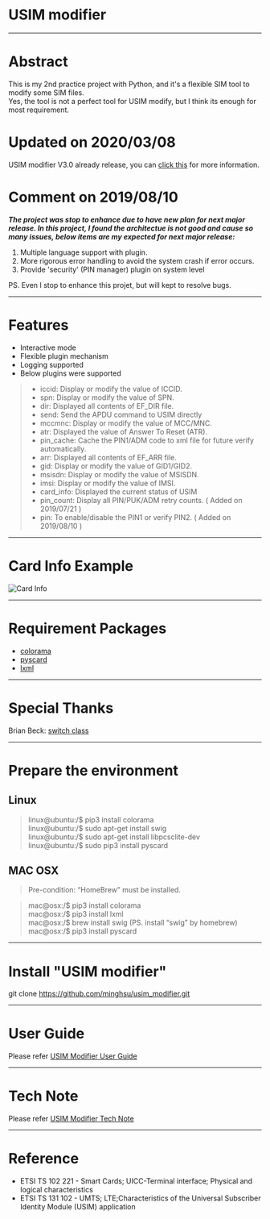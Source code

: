 # USIM modifier

---
# Abstract

This is my 2nd practice project with Python, and it's a flexible SIM tool to modify some SIM files.  
Yes, the tool is not a perfect tool for USIM modify, but I think its enough for most requirement.

# Updated on 2020/03/08

USIM modifier V3.0 already release, you can [click this](https://github.com/minghsu/usim_modifier_v3) for more information.

# Comment on 2019/08/10

***The project was stop to enhance due to have new plan for next major release.
In this project, I found the architectue is not good and cause so many issues, below items are my expected for next major release:***
1. Multiple language support with plugin.
2. More rigorous error handling to avoid the system crash if error occurs.  
3. Provide 'security' (PIN manager) plugin on system level

PS. Even I stop to enhance this projet, but will kept to resolve bugs.

---
# Features

- Interactive mode
- Flexible plugin mechanism
- Logging supported
- Below plugins were supported
> - iccid: Display or modify the value of ICCID.
> - spn: Display or modify the value of SPN.
> - dir: Displayed all contents of EF_DIR file.
> - send: Send the APDU command to USIM directly
> - mccmnc: Display or modify the value of MCC/MNC.
> - atr: Displayed the value of Answer To Reset (ATR).
> - pin_cache: Cache the PIN1/ADM code to xml file for future verify automatically.
> - arr: Displayed all contents of EF_ARR file.
> - gid: Display or modify the value of GID1/GID2.
> - msisdn: Display or modify the value of MSISDN.
> - imsi: Display or modify the value of IMSI.
> - card_info: Displayed the current status of USIM
> - pin_count: Display all PIN/PUK/ADM retry counts. ( Added on 2019/07/21 )
> - pin: To enable/disable the PIN1 or verify PIN2. ( Added on 2019/08/10 )

---
# Card Info Example
![Card Info](https://minghsu.github.io/usim_modifier/docs/images/card_info.png)

---
# Requirement Packages

- [colorama](https://pypi.org/project/colorama/)
- [pyscard](https://pyscard.sourceforge.io/)  
- [lxml](https://lxml.de/)  

---
# Special Thanks

Brian Beck: [switch class](http://code.activestate.com/recipes/410692/)

---
# Prepare the environment

## Linux
> linux@ubuntu:/$ pip3 install colorama  
> linux@ubuntu:/$ sudo apt-get install swig  
> linux@ubuntu:/$ sudo apt-get install libpcsclite-dev  
> linux@ubuntu:/$ sudo pip3 install pyscard

## MAC OSX
> Pre-condition: “HomeBrew” must be installed.  
  
> mac@osx:/$ pip3 install colorama  
> mac@osx:/$ pip3 install lxml  
> mac@osx:/$ brew install swig  (PS. install “swig” by homebrew)  
> mac@osx:/$ pip3 install pyscard  

---
# Install "USIM modifier"

git clone https://github.com/minghsu/usim_modifier.git

---
# User Guide

Please refer [USIM Modifier User Guide](https://github.com/minghsu/usim_modifier/blob/master/docs/usim_modifier_user_guide.pdf) 

---
# Tech Note

Please refer [USIM Modifier Tech Note](https://github.com/minghsu/usim_modifier/blob/master/docs/usim_modifier_tech_note.pdf)

---
# Reference
- ETSI TS 102 221 - Smart Cards; UICC-Terminal interface; Physical and logical characteristics
- ETSI TS 131 102 - UMTS; LTE;Characteristics of the Universal Subscriber Identity Module (USIM) application
